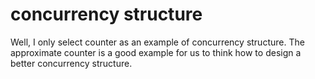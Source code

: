 # concurrency structure

Well, I only select counter as an example of concurrency
structure. The approximate counter is a good example for
us to think how to design a better concurrency structure.
